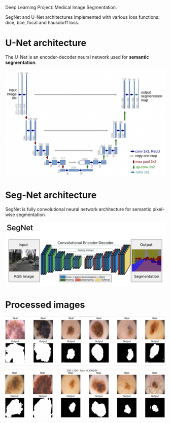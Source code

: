 Deep Learning Project: Medical Image Segmentation. 

SegNet and U-Net architectures implemented with various loss functions: dice, bce, focal and hausdorff loss.


# U-Net architecture
The U-Net is an encoder-decoder neural network used for **semantic segmentation**.

![U-Net](U-Net.png)
# Seg-Net architecture

SegNet is fully convolutional neural network architecture for semantic pixel-wise segmentation 

![Seg-Net](Seg-Net.png)

# Processed images 

![U-Net Architecture](processed.png)
